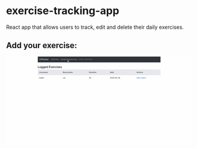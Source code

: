 # exercise-tracking-app

React app that allows users to track, edit and delete their daily exercises. 

## Add your exercise: 
![ExTracker App Demo](demo/create.gif)
